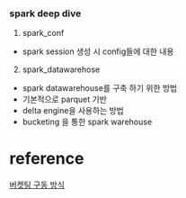### spark deep dive

1. spark_conf
  - spark session 생성 시  config들에 대한 내용


2. spark_datawarehose
  - spark datawarehouse를 구축 하기 위한 방법
  - 기본적으로 parquet 기반
  - delta engine을 사용하는 방법
  - bucketing 을 통한 spark warehouse 




# reference

[버켓팅 구동 방식](https://ichi.pro/ko/spark-sqlui-beokis-ting-mobeom-salye-257969224146259)
